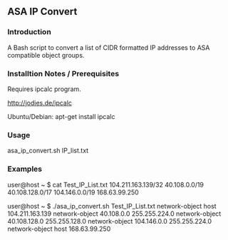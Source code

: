 ## ASA IP Convert

### Introduction

A Bash script to convert a list of CIDR formatted IP addresses to ASA compatible object groups.

### Installtion Notes / Prerequisites

Requires ipcalc program.

http://jodies.de/ipcalc

Ubuntu/Debian: apt-get install ipcalc

### Usage

asa_ip_convert.sh IP_list.txt

### Examples

user@host ~ $ cat Test_IP_List.txt 
104.211.163.139/32
40.108.0.0/19
40.108.128.0/17
104.146.0.0/19
168.63.99.250

user@host ~ $ ./asa_ip_convert.sh Test_IP_List.txt 
network-object host 104.211.163.139
network-object 40.108.0.0 255.255.224.0
network-object 40.108.128.0 255.255.128.0
network-object 104.146.0.0 255.255.224.0
network-object host 168.63.99.250

